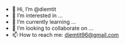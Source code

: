 - 👋 Hi, I’m @diemtit
- 👀 I’m interested in ...
- 🌱 I’m currently learning ...
- 💞️ I’m looking to collaborate on ...
- 📫 How to reach me: diemtit96@gmail.com

<!---
diemtit/diemtit is a ✨ special ✨ repository because its `README.md` (this file) appears on your GitHub profile.
You can click the Preview link to take a look at your changes.
--->
